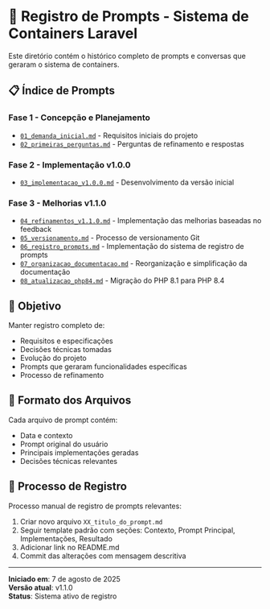 # 📝 Registro de Prompts - Sistema de Containers Laravel

Este diretório contém o histórico completo de prompts e conversas que geraram o sistema de containers.

## 📋 Índice de Prompts

### Fase 1 - Concepção e Planejamento
- [`01_demanda_inicial.md`](01_demanda_inicial.md) - Requisitos iniciais do projeto
- [`02_primeiras_perguntas.md`](02_primeiras_perguntas.md) - Perguntas de refinamento e respostas

### Fase 2 - Implementação v1.0.0
- [`03_implementacao_v1.0.0.md`](03_implementacao_v1.0.0.md) - Desenvolvimento da versão inicial

### Fase 3 - Melhorias v1.1.0  
- [`04_refinamentos_v1.1.0.md`](04_refinamentos_v1.1.0.md) - Implementação das melhorias baseadas no feedback
- [`05_versionamento.md`](05_versionamento.md) - Processo de versionamento Git
- [`06_registro_prompts.md`](06_registro_prompts.md) - Implementação do sistema de registro de prompts
- [`07_organizacao_documentacao.md`](07_organizacao_documentacao.md) - Reorganização e simplificação da documentação
- [`08_atualizacao_php84.md`](08_atualizacao_php84.md) - Migração do PHP 8.1 para PHP 8.4

## 🎯 Objetivo

Manter registro completo de:
- Requisitos e especificações
- Decisões técnicas tomadas
- Evolução do projeto
- Prompts que geraram funcionalidades específicas
- Processo de refinamento

## 📄 Formato dos Arquivos

Cada arquivo de prompt contém:
- Data e contexto
- Prompt original do usuário
- Principais implementações geradas
- Decisões técnicas relevantes

## 🔄 Processo de Registro

Processo manual de registro de prompts relevantes:
1. Criar novo arquivo `XX_titulo_do_prompt.md` 
2. Seguir template padrão com seções: Contexto, Prompt Principal, Implementações, Resultado
3. Adicionar link no README.md
4. Commit das alterações com mensagem descritiva

---

**Iniciado em**: 7 de agosto de 2025  
**Versão atual**: v1.1.0  
**Status**: Sistema ativo de registro
